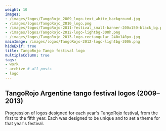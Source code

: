 ```yaml
---
weight: 10
images:
- /images/logos/TangoRojo_2009_logo-text_white_background.jpg
- /images/logos/TangoRojo_2010_logo.png
- /images/logos/TangoRojo-2011-festival_small-banner-200x150-black_bg.png
- /images/logos/TangoRojo-2012-logo-lightbg-300h.png
- /images/logos/TangoRojo_2013-logo-rectangular_240x140px.jpg
mainImage: /images/logos/TangoRojo-2012-logo-lightbg-300h.png
hideExif: true
title: TangoRojo Tango festival logo
multipleColumn: true
tags:
- work
- archive # all posts
- logo
---
```


## TangoRojo Argentine tango festival logos (2009–2013)

Progression of logos designed for each year's TangoRojo festival, from the first to the fifth year. Each was designed to be unique and to set a theme for that year's festival.
